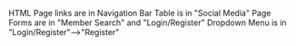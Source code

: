 HTML Page links are in Navigation Bar
Table is in "Social Media" Page
Forms are in "Member Search" and "Login/Register"
Dropdown Menu is in "Login/Register"-->"Register"
